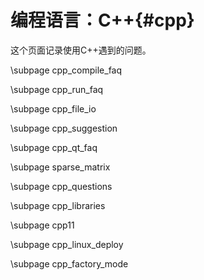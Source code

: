 编程语言：C++{#cpp}
=====================

这个页面记录使用C++遇到的问题。

\subpage cpp_compile_faq

\subpage cpp_run_faq

\subpage cpp_file_io

\subpage cpp_suggestion

\subpage cpp_qt_faq

\subpage sparse_matrix

\subpage cpp_questions

\subpage cpp_libraries

\subpage cpp11

\subpage cpp_linux_deploy

\subpage cpp_factory_mode